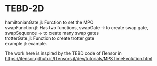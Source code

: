 # TEBD-2D

hamiltonianGate.jl: Function to set the MPO </br>
swapFunction.jl: Has two functions, swapGate -> to create swap gate, swapSequence -> to create many swap gates </br>
trotterGate.jl: Function to create trotter gate </br>
example.jl: example.

The work here is inspired by the TEBD code of ITensor in https://itensor.github.io/ITensors.jl/dev/tutorials/MPSTimeEvolution.html

